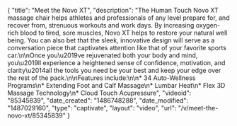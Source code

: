 {
    "title": "Meet the Novo XT",
    "description": "The Human Touch Novo XT massage chair helps athletes and professionals of any level prepare for, and recover from, strenuous workouts and work days. By increasing oxygen-rich blood to tired, sore muscles, Novo XT helps to restore your natural well being. You can also bet that the sleek, innovative design will serve as a conversation piece that captivates attention like that of your favorite sports car.\n\nOnce you\u2019ve rejuvenated both your body and mind, you\u2019ll experience a heightened sense of confidence, motivation, and clarity\u2014all the tools you need be your best and keep your edge over the rest of the pack.\n\nFeatures include:\n\n* 34 Auto-Wellness Programs\n* Extending Foot and Calf Massage\n* Lumbar Heat\n* Flex 3D Massage Technology\n* Cloud Touch Acupressure",
    "videoid": "85345839",
    "date_created": "1486748288",
    "date_modified": "1487029160",
    "type": "captivate",
    "layout": "video",
    "url": "\/v\/meet-the-novo-xt\/85345839"
}